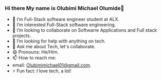 ### Hi there My name is Olubimi Michael Olumide👋

- 🌱 I’m Full-Stack software engineer student at ALX.
- 👀 I’m interested Full-Stack software engineering.
- 👯 I’m looking to collaborate on Softwarre Applications and Full stack projects.
- 🤔 I’m looking for help with anything on tech.
- 💬 Ask me about Tech, let's collaborate.
- 😄 Pronouns: He/Him.
- 📫 How to reach me: 
- email: Olubimimichael01@gmail.com.
- ⚡ Fun fact: I love tech, a lot!

